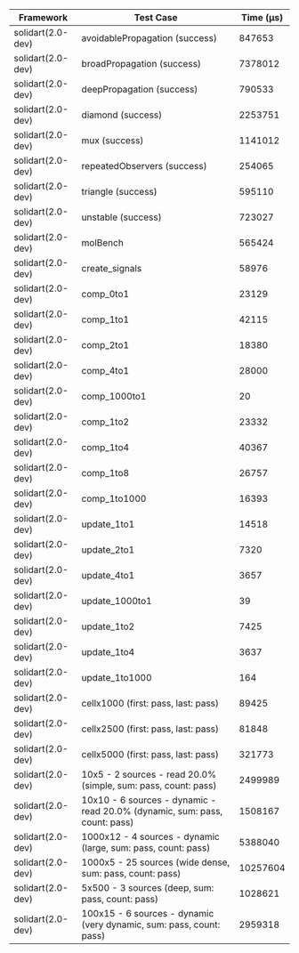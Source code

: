| Framework | Test Case | Time (μs) |
| --- | --- | --- |
| solidart(2.0-dev) | avoidablePropagation (success) | 847653 |
| solidart(2.0-dev) | broadPropagation (success) | 7378012 |
| solidart(2.0-dev) | deepPropagation (success) | 790533 |
| solidart(2.0-dev) | diamond (success) | 2253751 |
| solidart(2.0-dev) | mux (success) | 1141012 |
| solidart(2.0-dev) | repeatedObservers (success) | 254065 |
| solidart(2.0-dev) | triangle (success) | 595110 |
| solidart(2.0-dev) | unstable (success) | 723027 |
| solidart(2.0-dev) | molBench | 565424 |
| solidart(2.0-dev) | create_signals | 58976 |
| solidart(2.0-dev) | comp_0to1 | 23129 |
| solidart(2.0-dev) | comp_1to1 | 42115 |
| solidart(2.0-dev) | comp_2to1 | 18380 |
| solidart(2.0-dev) | comp_4to1 | 28000 |
| solidart(2.0-dev) | comp_1000to1 | 20 |
| solidart(2.0-dev) | comp_1to2 | 23332 |
| solidart(2.0-dev) | comp_1to4 | 40367 |
| solidart(2.0-dev) | comp_1to8 | 26757 |
| solidart(2.0-dev) | comp_1to1000 | 16393 |
| solidart(2.0-dev) | update_1to1 | 14518 |
| solidart(2.0-dev) | update_2to1 | 7320 |
| solidart(2.0-dev) | update_4to1 | 3657 |
| solidart(2.0-dev) | update_1000to1 | 39 |
| solidart(2.0-dev) | update_1to2 | 7425 |
| solidart(2.0-dev) | update_1to4 | 3637 |
| solidart(2.0-dev) | update_1to1000 | 164 |
| solidart(2.0-dev) | cellx1000 (first: pass, last: pass) | 89425 |
| solidart(2.0-dev) | cellx2500 (first: pass, last: pass) | 81848 |
| solidart(2.0-dev) | cellx5000 (first: pass, last: pass) | 321773 |
| solidart(2.0-dev) | 10x5 - 2 sources - read 20.0% (simple, sum: pass, count: pass) | 2499989 |
| solidart(2.0-dev) | 10x10 - 6 sources - dynamic - read 20.0% (dynamic, sum: pass, count: pass) | 1508167 |
| solidart(2.0-dev) | 1000x12 - 4 sources - dynamic (large, sum: pass, count: pass) | 5388040 |
| solidart(2.0-dev) | 1000x5 - 25 sources (wide dense, sum: pass, count: pass) | 10257604 |
| solidart(2.0-dev) | 5x500 - 3 sources (deep, sum: pass, count: pass) | 1028621 |
| solidart(2.0-dev) | 100x15 - 6 sources - dynamic (very dynamic, sum: pass, count: pass) | 2959318 |
